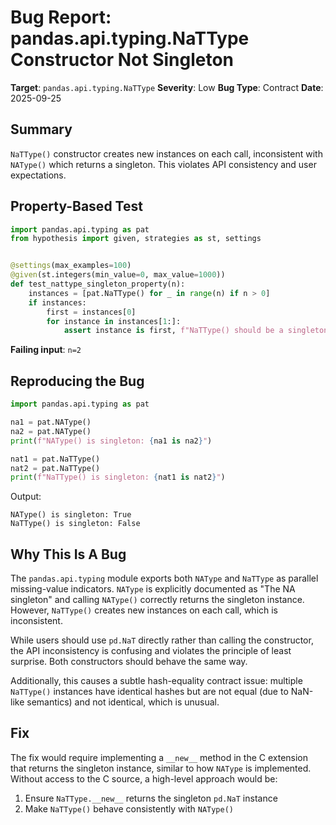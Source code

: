 # Bug Report: pandas.api.typing.NaTType Constructor Not Singleton

**Target**: `pandas.api.typing.NaTType`
**Severity**: Low
**Bug Type**: Contract
**Date**: 2025-09-25

## Summary

`NaTType()` constructor creates new instances on each call, inconsistent with `NAType()` which returns a singleton. This violates API consistency and user expectations.

## Property-Based Test

```python
import pandas.api.typing as pat
from hypothesis import given, strategies as st, settings


@settings(max_examples=100)
@given(st.integers(min_value=0, max_value=1000))
def test_nattype_singleton_property(n):
    instances = [pat.NaTType() for _ in range(n) if n > 0]
    if instances:
        first = instances[0]
        for instance in instances[1:]:
            assert instance is first, f"NaTType() should be a singleton (like NAType), but got different instances"
```

**Failing input**: `n=2`

## Reproducing the Bug

```python
import pandas.api.typing as pat

na1 = pat.NAType()
na2 = pat.NAType()
print(f"NAType() is singleton: {na1 is na2}")

nat1 = pat.NaTType()
nat2 = pat.NaTType()
print(f"NaTType() is singleton: {nat1 is nat2}")
```

Output:
```
NAType() is singleton: True
NaTType() is singleton: False
```

## Why This Is A Bug

The `pandas.api.typing` module exports both `NAType` and `NaTType` as parallel missing-value indicators. `NAType` is explicitly documented as "The NA singleton" and calling `NAType()` correctly returns the singleton instance. However, `NaTType()` creates new instances on each call, which is inconsistent.

While users should use `pd.NaT` directly rather than calling the constructor, the API inconsistency is confusing and violates the principle of least surprise. Both constructors should behave the same way.

Additionally, this causes a subtle hash-equality contract issue: multiple `NaTType()` instances have identical hashes but are not equal (due to NaN-like semantics) and not identical, which is unusual.

## Fix

The fix would require implementing a `__new__` method in the C extension that returns the singleton instance, similar to how `NAType` is implemented. Without access to the C source, a high-level approach would be:

1. Ensure `NaTType.__new__` returns the singleton `pd.NaT` instance
2. Make `NaTType()` behave consistently with `NAType()`